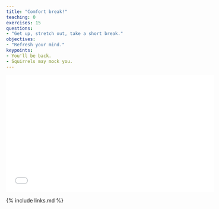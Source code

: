 ```yaml
---
title: "Comfort break!"
teaching: 0
exercises: 15
questions:
- "Get up, stretch out, take a short break."
objectives:
- "Refresh your mind."
keypoints:
- You'll be back.
- Squirrels may mock you.
---
```


<center>
<iframe width="560" height="315" src="src="https://www.youtube.com/embed/PKffm2uI4dk" frameborder="0" allow="accelerometer; autoplay; encrypted-media; gyroscope; picture-in-picture" allowfullscreen></iframe>
</center>

{% include links.md %}
